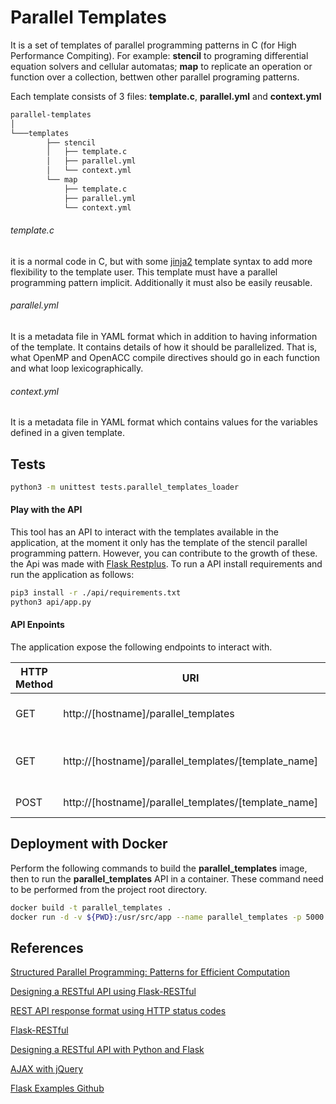 # Parallel Templates

It is a set of templates of parallel programming patterns in C (for High Performance Compiting). For example: **stencil** to programing differential equation solvers and cellular automatas; **map** to replicate an operation or function over a collection, bettwen other parallel programing patterns. 

Each template consists of 3 files: **template.c**, **parallel.yml** and **context.yml**

```bash
parallel-templates
│
└───templates
        ├── stencil
        │   ├── template.c
        │   ├── parallel.yml
        │   └── context.yml    
        └── map
            ├── template.c
            ├── parallel.yml
            └── context.yml
```

###### template.c
it is a normal code in C, but with some [jinja2](http://jinja.pocoo.org/) template syntax to add more flexibility to the template user. This template must have a parallel programming pattern implicit. Additionally it must also be easily reusable.

###### parallel.yml

It is a metadata file in YAML format which in addition to having information of the template. It contains details of how it should be parallelized. That is, what OpenMP and OpenACC compile directives should go in each function and what loop lexicographically.
<!-- 
It is a complementary file witch gives a basic description a **C Source Code Template**. for example the **name** key tell us which parallel programming pattern we code in a given **C Source Code Template**. The **description** key depics more information about it. Now the most interesting part of this file and of course a proposal to describe how a given C code should be parallelized using **compiler directives**. 

This file proposes to separate the semantic of paralelization from the semantic of the sequential code, mainly to those users who are not familiar with parallel programming, but look for its applications to be easily parallelizable in a near future.

In addition, this file is intended to be a standard applied to sequential code analyzers in search of parallelism. So that in this way, they generate a file like the **Parallel.yml** describing the parallelism found in a given sequential code. In the same way this file can be taken by a code annotator to write it with the corresponding directives indicated by the analyzer. This will finally allow to divide the compilation process into two parts: code analysis and annotation, in **automatic parallelizer compilers -->

###### context.yml

It is a metadata file in YAML format which contains values for the variables defined in a given template.

<!-- ## Example

one of the implemented templates follows the stencil parallel programming pattern.  -->

## Tests

```bash
python3 -m unittest tests.parallel_templates_loader
```

#### Play with the API

This tool has an API to interact with the templates available in the application, at the moment it only has the template of the stencil parallel programming pattern. However, you can contribute to the growth of these. the Api was made with [Flask Restplus](https://flask-restplus.readthedocs.io/en/stable/). To run a API install requirements and run the application as follows:

```bash
pip3 install -r ./api/requirements.txt
python3 api/app.py
```

#### API Enpoints

The application expose the following endpoints to interact with.

| HTTP Method | URI | Action |
|---|---|---|
| GET | http://[hostname]/parallel_templates | Retrieve list of templates |
| GET | http://[hostname]/parallel_templates/[template_name] | Retrieve a template detail |
| POST | http://[hostname]/parallel_templates/[template_name] | Render a template |

## Deployment with Docker

Perform the following commands to build the **parallel_templates** image, then to run the **parallel_templates** API in a container. These command need to be 
performed from the project root directory.

```sh
docker build -t parallel_templates .
docker run -d -v ${PWD}:/usr/src/app --name parallel_templates -p 5000:5000 parallel_templates
```

## References

[Structured Parallel Programming: Patterns for Efficient Computation](https://www.amazon.com/Structured-Parallel-Programming-Efficient-Computation/dp/0124159931)

[Designing a RESTful API using Flask-RESTful](https://blog.miguelgrinberg.com/post/designing-a-restful-api-using-flask-restful)

[REST API response format using HTTP status codes](https://github.com/adnan-kamili/rest-api-response-format)

[Flask-RESTful](http://flask-restful.readthedocs.io/en/latest/)

[Designing a RESTful API with Python and Flask](https://blog.miguelgrinberg.com/post/designing-a-restful-api-with-python-and-flask)

[AJAX with jQuery](http://flask.pocoo.org/docs/0.12/patterns/jquery/)

[Flask Examples Github](https://github.com/pallets/flask/tree/master/examples/jqueryexample)